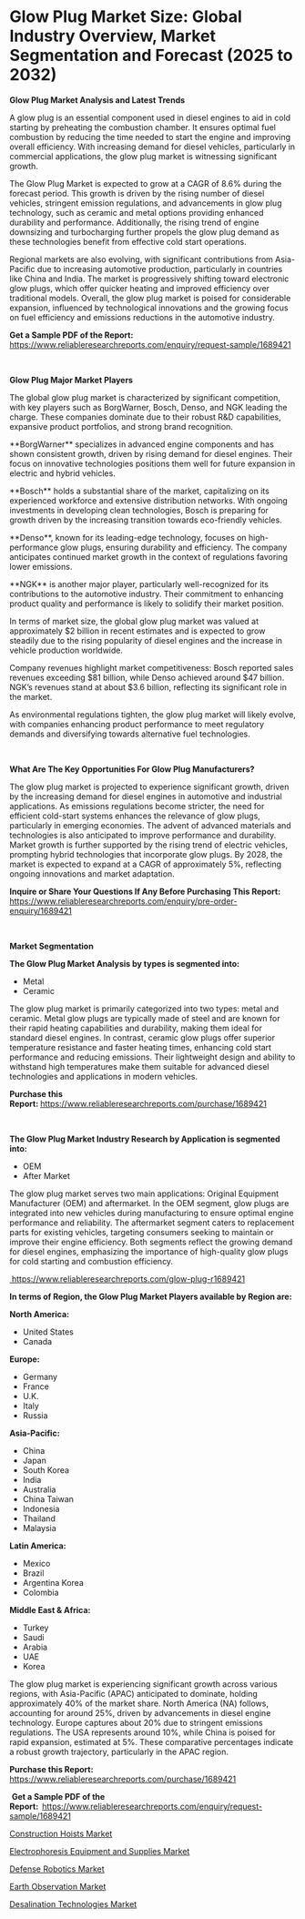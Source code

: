 <p><h1>Glow Plug Market Size: Global Industry Overview, Market Segmentation and Forecast (2025 to 2032)</h1></p><p><strong>Glow Plug Market Analysis and Latest Trends</strong></p>
<p><p>A glow plug is an essential component used in diesel engines to aid in cold starting by preheating the combustion chamber. It ensures optimal fuel combustion by reducing the time needed to start the engine and improving overall efficiency. With increasing demand for diesel vehicles, particularly in commercial applications, the glow plug market is witnessing significant growth.</p><p>The Glow Plug Market is expected to grow at a CAGR of 8.6% during the forecast period. This growth is driven by the rising number of diesel vehicles, stringent emission regulations, and advancements in glow plug technology, such as ceramic and metal options providing enhanced durability and performance. Additionally, the rising trend of engine downsizing and turbocharging further propels the glow plug demand as these technologies benefit from effective cold start operations.</p><p>Regional markets are also evolving, with significant contributions from Asia-Pacific due to increasing automotive production, particularly in countries like China and India. The market is progressively shifting toward electronic glow plugs, which offer quicker heating and improved efficiency over traditional models. Overall, the glow plug market is poised for considerable expansion, influenced by technological innovations and the growing focus on fuel efficiency and emissions reductions in the automotive industry.</p></p>
<p><strong>Get a Sample PDF of the Report:&nbsp;</strong> <a href="https://www.reliableresearchreports.com/enquiry/request-sample/1689421?utm_campaign=32&utm_medium=2&utm_source=Github&utm_content=ia&utm_term=20022025&utm_id=glow-plug">https://www.reliableresearchreports.com/enquiry/request-sample/1689421</a></p>
<p>&nbsp;</p>
<p><strong>Glow Plug Major Market Players</strong></p>
<p><p>The global glow plug market is characterized by significant competition, with key players such as BorgWarner, Bosch, Denso, and NGK leading the charge. These companies dominate due to their robust R&D capabilities, expansive product portfolios, and strong brand recognition.</p><p>**BorgWarner** specializes in advanced engine components and has shown consistent growth, driven by rising demand for diesel engines. Their focus on innovative technologies positions them well for future expansion in electric and hybrid vehicles.</p><p>**Bosch** holds a substantial share of the market, capitalizing on its experienced workforce and extensive distribution networks. With ongoing investments in developing clean technologies, Bosch is preparing for growth driven by the increasing transition towards eco-friendly vehicles.</p><p>**Denso**, known for its leading-edge technology, focuses on high-performance glow plugs, ensuring durability and efficiency. The company anticipates continued market growth in the context of regulations favoring lower emissions.</p><p>**NGK** is another major player, particularly well-recognized for its contributions to the automotive industry. Their commitment to enhancing product quality and performance is likely to solidify their market position.</p><p>In terms of market size, the global glow plug market was valued at approximately $2 billion in recent estimates and is expected to grow steadily due to the rising popularity of diesel engines and the increase in vehicle production worldwide.</p><p>Company revenues highlight market competitiveness: Bosch reported sales revenues exceeding $81 billion, while Denso achieved around $47 billion. NGK’s revenues stand at about $3.6 billion, reflecting its significant role in the market.</p><p>As environmental regulations tighten, the glow plug market will likely evolve, with companies enhancing product performance to meet regulatory demands and diversifying towards alternative fuel technologies.</p></p>
<p>&nbsp;</p>
<p><strong>What Are The Key Opportunities For Glow Plug Manufacturers?</strong></p>
<p><p>The glow plug market is projected to experience significant growth, driven by the increasing demand for diesel engines in automotive and industrial applications. As emissions regulations become stricter, the need for efficient cold-start systems enhances the relevance of glow plugs, particularly in emerging economies. The advent of advanced materials and technologies is also anticipated to improve performance and durability. Market growth is further supported by the rising trend of electric vehicles, prompting hybrid technologies that incorporate glow plugs. By 2028, the market is expected to expand at a CAGR of approximately 5%, reflecting ongoing innovations and market adaptation.</p></p>
<p><strong>Inquire or Share Your Questions If Any Before Purchasing This Report:</strong> <a href="https://www.reliableresearchreports.com/enquiry/pre-order-enquiry/1689421?utm_campaign=32&utm_medium=2&utm_source=Github&utm_content=ia&utm_term=20022025&utm_id=glow-plug">https://www.reliableresearchreports.com/enquiry/pre-order-enquiry/1689421</a></p>
<p>&nbsp;</p>
<p><strong>Market Segmentation</strong></p>
<p><strong>The Glow Plug Market Analysis by types is segmented into:</strong></p>
<p><ul><li>Metal</li><li>Ceramic</li></ul></p>
<p><p>The glow plug market is primarily categorized into two types: metal and ceramic. Metal glow plugs are typically made of steel and are known for their rapid heating capabilities and durability, making them ideal for standard diesel engines. In contrast, ceramic glow plugs offer superior temperature resistance and faster heating times, enhancing cold start performance and reducing emissions. Their lightweight design and ability to withstand high temperatures make them suitable for advanced diesel technologies and applications in modern vehicles.</p></p>
<p><strong>Purchase this Report:&nbsp;</strong><a href="https://www.reliableresearchreports.com/purchase/1689421?utm_campaign=32&utm_medium=2&utm_source=Github&utm_content=ia&utm_term=20022025&utm_id=glow-plug">https://www.reliableresearchreports.com/purchase/1689421</a></p>
<p>&nbsp;</p>
<p><strong>The Glow Plug Market Industry Research by Application is segmented into:</strong></p>
<p><ul><li>OEM</li><li>After Market</li></ul></p>
<p><p>The glow plug market serves two main applications: Original Equipment Manufacturer (OEM) and aftermarket. In the OEM segment, glow plugs are integrated into new vehicles during manufacturing to ensure optimal engine performance and reliability. The aftermarket segment caters to replacement parts for existing vehicles, targeting consumers seeking to maintain or improve their engine efficiency. Both segments reflect the growing demand for diesel engines, emphasizing the importance of high-quality glow plugs for cold starting and combustion efficiency.</p></p>
<p><a href="https://www.reliableresearchreports.com/glow-plug-r1689421?utm_campaign=32&utm_medium=2&utm_source=Github&utm_content=ia&utm_term=20022025&utm_id=glow-plug">&nbsp;https://www.reliableresearchreports.com/glow-plug-r1689421</a></p>
<p><strong>In terms of Region, the Glow Plug Market Players available by Region are:</strong></p>
<p>
    <p> <strong> North America: </strong>
        <ul>
            <li>United States</li>
            <li>Canada</li>
        </ul>
        </p> 
    <p> <strong> Europe: </strong>
        <ul>
            <li>Germany</li>
            <li>France</li>
            <li>U.K.</li>
            <li>Italy</li>
            <li>Russia</li>
        </ul>
        </p> 
    <p> <strong> Asia-Pacific: </strong>
        <ul>
            <li>China</li>
            <li>Japan</li>
            <li>South Korea</li>
            <li>India</li>
            <li>Australia</li>
            <li>China Taiwan</li>
            <li>Indonesia</li>
            <li>Thailand</li>
            <li>Malaysia</li>
        </ul>
        </p> 
    <p> <strong> Latin America: </strong>
        <ul>
            <li>Mexico</li>
            <li>Brazil</li>
            <li>Argentina Korea</li>
            <li>Colombia</li>
        </ul>
        </p> 
    <p> <strong> Middle East & Africa: </strong>
        <ul>
            <li>Turkey</li>
            <li>Saudi</li>
            <li>Arabia</li>
            <li>UAE</li>
            <li>Korea</li>
        </ul>
    </p>
    </p>
<p><p>The glow plug market is experiencing significant growth across various regions, with Asia-Pacific (APAC) anticipated to dominate, holding approximately 40% of the market share. North America (NA) follows, accounting for around 25%, driven by advancements in diesel engine technology. Europe captures about 20% due to stringent emissions regulations. The USA represents around 10%, while China is poised for rapid expansion, estimated at 5%. These comparative percentages indicate a robust growth trajectory, particularly in the APAC region.</p></p>
<p><strong>Purchase this Report: </strong><a href="https://www.reliableresearchreports.com/purchase/1689421?utm_campaign=32&utm_medium=2&utm_source=Github&utm_content=ia&utm_term=20022025&utm_id=glow-plug">https://www.reliableresearchreports.com/purchase/1689421</a></p>
<p>&nbsp;<strong>Get a Sample PDF of the Report:&nbsp;&nbsp;</strong><a href="https://www.reliableresearchreports.com/enquiry/request-sample/1689421?utm_campaign=32&utm_medium=2&utm_source=Github&utm_content=ia&utm_term=20022025&utm_id=glow-plug">https://www.reliableresearchreports.com/enquiry/request-sample/1689421</a></p>
<p><strong></strong></p>
<p><p><a href="https://github.com/spoorsusama/Market-Research-Report-List-1/blob/main/construction-hoists-market.md?utm_campaign=32&utm_medium=2&utm_source=Github&utm_content=ia&utm_term=20022025&utm_id=glow-plug">Construction Hoists Market</a></p><p><a href="https://github.com/storcweithzg/Market-Research-Report-List-1/blob/main/electrophoresis-equipment-and-supplies-market.md?utm_campaign=32&utm_medium=2&utm_source=Github&utm_content=ia&utm_term=20022025&utm_id=glow-plug">Electrophoresis Equipment and Supplies Market</a></p><p><a href="https://github.com/azorrotutus/Market-Research-Report-List-1/blob/main/defense-robotics-market.md?utm_campaign=32&utm_medium=2&utm_source=Github&utm_content=ia&utm_term=20022025&utm_id=glow-plug">Defense Robotics Market</a></p><p><a href="https://github.com/achuoheatly/Market-Research-Report-List-1/blob/main/earth-observation-market.md?utm_campaign=32&utm_medium=2&utm_source=Github&utm_content=ia&utm_term=20022025&utm_id=glow-plug">Earth Observation Market</a></p><p><a href="https://github.com/tandiapannas/Market-Research-Report-List-1/blob/main/desalination-technologies-market.md?utm_campaign=32&utm_medium=2&utm_source=Github&utm_content=ia&utm_term=20022025&utm_id=glow-plug">Desalination Technologies Market</a></p></p>